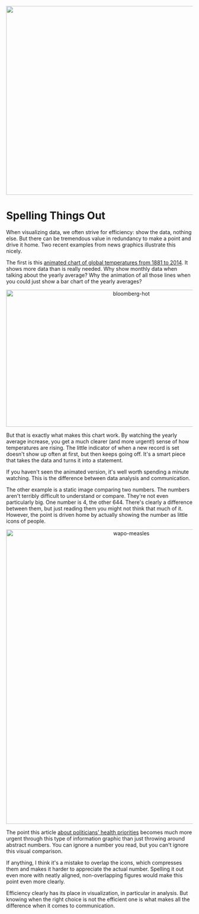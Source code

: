 <p align="center"><img src="https://media.eagereyes.org/wp-content/uploads/2015/02/spelling-teaser.gif" alt="" width="825" height="510" /></p>

# Spelling Things Out

When visualizing data, we often strive for efficiency: show the data, nothing else. But there can be tremendous value in redundancy to make a point and drive it home. Two recent examples from news graphics illustrate this nicely.

The first is this <a href="http://www.bloomberg.com/graphics/2014-hottest-year-on-record/">animated chart of global temperatures from 1881 to 2014</a>. It shows more data than is really needed. Why show monthly data when talking about the yearly average? Why the animation of all those lines when you could just show a bar chart of the yearly averages?

<p align="center"><a href="http://www.bloomberg.com/graphics/2014-hottest-year-on-record/"><img class="aligncenter size-medium wp-image-8696" src="https://media.eagereyes.org/wp-content/uploads/2015/02/bloomberg-hot.png" alt="bloomberg-hot" width="660" height="370" /></a></p>

But that is exactly what makes this chart work. By watching the yearly average increase, you get a much clearer (and more urgent!) sense of how temperatures are rising. The little indicator of when a new record is set doesn't show up often at first, but then keeps going off. It's a smart piece that takes the data and turns it into a statement.

If you haven't seen the animated version, it's well worth spending a minute watching. This is the difference between data analysis and communication.

The other example is a static image comparing two numbers. The numbers aren't terribly difficult to understand or compare. They're not even particularly big. One number is 4, the other 644. There's clearly a difference between them, but just reading them you might not think that much of it. However, the point is driven home by actually showing the number as little icons of people.

<p align="center"><a href="http://www.washingtonpost.com/blogs/the-fix/wp/2015/02/02/why-measles-should-be-the-thing-that-freaks-politicians-out/"><img class="aligncenter size-medium wp-image-8697" src="https://media.eagereyes.org/wp-content/uploads/2015/02/wapo-measles.png" alt="wapo-measles" width="660" height="795" /></a></p>

The point this article <a href="http://www.washingtonpost.com/blogs/the-fix/wp/2015/02/02/why-measles-should-be-the-thing-that-freaks-politicians-out/">about politicians' health priorities</a> becomes much more urgent through this type of information graphic than just throwing around abstract numbers. You can ignore a number you read, but you can't ignore this visual comparison.

If anything, I think it's a mistake to overlap the icons, which compresses them and makes it harder to appreciate the actual number. Spelling it out even more with neatly aligned, non-overlapping figures would make this point even more clearly.

Efficiency clearly has its place in visualization, in particular in analysis. But knowing when the right choice is not the efficient one is what makes all the difference when it comes to communication.
